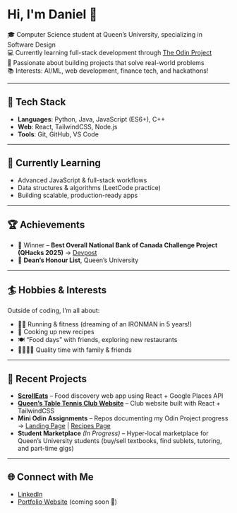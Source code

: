 # Hi, I'm Daniel 👋  

🎓 Computer Science student at Queen’s University, specializing in Software Design  
💻 Currently learning full-stack development through [The Odin Project](https://www.theodinproject.com/)  
🚀 Passionate about building projects that solve real-world problems  
📚 Interests: AI/ML, web development, finance tech, and hackathons!  

---

## 🔨 Tech Stack
- **Languages**: Python, Java, JavaScript (ES6+), C++  
- **Web**: React, TailwindCSS, Node.js  
- **Tools**: Git, GitHub, VS Code  

---

## 🌱 Currently Learning
- Advanced JavaScript & full-stack workflows  
- Data structures & algorithms (LeetCode practice)  
- Building scalable, production-ready apps  

---

## 🏆 Achievements
- 🥇 Winner – **Best Overall National Bank of Canada Challenge Project (QHacks 2025)** → [Devpost](https://devpost.com/software/the-evolution-of-trade)  
- 📜 **Dean’s Honour List**, Queen’s University  

---

## 🏄 Hobbies & Interests
Outside of coding, I’m all about:  
- 🏃‍♂️ Running & fitness (dreaming of an IRONMAN in 5 years!)  
- 🍳 Cooking up new recipes  
- 🍽️ “Food days” with friends, exploring new restaurants  
- 👨‍👩‍👧‍👦 Quality time with family & friends  

---

## 📌 Recent Projects
- **[ScrollEats](https://github.com/danielyu128/SCROLLEATS)** – Food discovery web app using React + Google Places API  
- **[Queen’s Table Tennis Club Website](https://qutabletennis.qweb.dev/)** – Club website built with React + TailwindCSS  
- **Mini Odin Assignments** – Repos documenting my Odin Project progress → [Landing Page](https://github.com/danielyu128/Landing-Page) | [Recipes Page](https://github.com/danielyu128?tab=repositories)  
- **Student Marketplace** *(In Progress)* – Hyper-local marketplace for Queen’s University students (buy/sell textbooks, find sublets, tutoring, and part-time gigs)  

---

## 🌐 Connect with Me
- [LinkedIn](https://www.linkedin.com/in/daniel-yu-88b520343/)  
- [Portfolio Website](#) (coming soon 🚧)  
